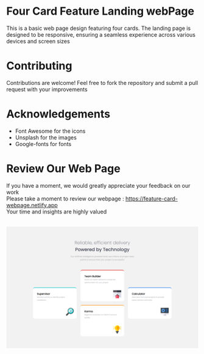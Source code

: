 # Four Card Feature Landing webPage

This is a basic web page design featuring four cards. The landing page is designed to be responsive, ensuring a seamless experience across various devices and screen sizes

# Contributing

Contributions are welcome! Feel free to fork the repository and submit a pull request with your improvements

# Acknowledgements

- Font Awesome for the icons 
- Unsplash for the images 
- Google-fonts for fonts

# Review Our Web Page

If you have a moment, we would greatly appreciate your feedback on our work<br>
Please take a moment to review our webpage : https://feature-card-webpage.netlify.app<br> 
Your time and insights are highly valued<br><br>

![image loading...](./Four%20Card%20Feature.png)